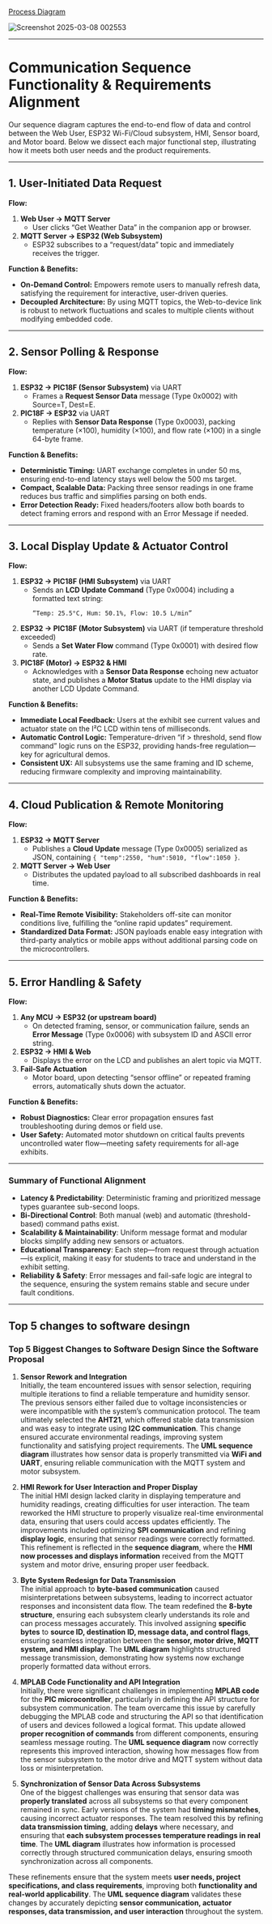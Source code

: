 [Process Diagram](https://app.diagrams.net/#G1YnGLDMCkIUuk0xOXI2Jxs83gCzxwHKuU#%7B%22pageId%22%3A%22pc2VwhXcHSOIUS0fXVyV%22%7D)

![Screenshot 2025-03-08 002553](https://github.com/user-attachments/assets/378fe910-acfc-4388-b1a4-41c9dcc8e059)

---
# Communication Sequence Functionality & Requirements Alignment

Our sequence diagram captures the end-to-end flow of data and control between the Web User, ESP32 Wi-Fi/Cloud subsystem, HMI, Sensor board, and Motor board. Below we dissect each major functional step, illustrating how it meets both user needs and the product requirements.

---

## 1. User-Initiated Data Request  
**Flow:**  
1. **Web User → MQTT Server**  
   - User clicks “Get Weather Data” in the companion app or browser.  
2. **MQTT Server → ESP32 (Web Subsystem)**  
   - ESP32 subscribes to a “request/data” topic and immediately receives the trigger.  

**Function & Benefits:**  
- **On-Demand Control:** Empowers remote users to manually refresh data, satisfying the requirement for interactive, user-driven queries.  
- **Decoupled Architecture:** By using MQTT topics, the Web-to-device link is robust to network fluctuations and scales to multiple clients without modifying embedded code.

---

## 2. Sensor Polling & Response  
**Flow:**  
1. **ESP32 → PIC18F (Sensor Subsystem)** via UART  
   - Frames a **Request Sensor Data** message (Type 0x0002) with Source=T, Dest=E.  
2. **PIC18F → ESP32** via UART  
   - Replies with **Sensor Data Response** (Type 0x0003), packing temperature (×100), humidity (×100), and flow rate (×100) in a single 64-byte frame.

**Function & Benefits:**  
- **Deterministic Timing:** UART exchange completes in under 50 ms, ensuring end-to-end latency stays well below the 500 ms target.  
- **Compact, Scalable Data:** Packing three sensor readings in one frame reduces bus traffic and simplifies parsing on both ends.  
- **Error Detection Ready:** Fixed headers/footers allow both boards to detect framing errors and respond with an Error Message if needed.

---

## 3. Local Display Update & Actuator Control  
**Flow:**  
1. **ESP32 → PIC18F (HMI Subsystem)** via UART  
   - Sends an **LCD Update Command** (Type 0x0004) including a formatted text string:  
     ```
     “Temp: 25.5°C, Hum: 50.1%, Flow: 10.5 L/min”
     ```  
2. **ESP32 → PIC18F (Motor Subsystem)** via UART (if temperature threshold exceeded)  
   - Sends a **Set Water Flow** command (Type 0x0001) with desired flow rate.  
3. **PIC18F (Motor) → ESP32 & HMI**  
   - Acknowledges with a **Sensor Data Response** echoing new actuator state, and publishes a **Motor Status** update to the HMI display via another LCD Update Command.

**Function & Benefits:**  
- **Immediate Local Feedback:** Users at the exhibit see current values and actuator state on the I²C LCD within tens of milliseconds.  
- **Automatic Control Logic:** Temperature-driven “if > threshold, send flow command” logic runs on the ESP32, providing hands-free regulation—key for agricultural demos.  
- **Consistent UX:** All subsystems use the same framing and ID scheme, reducing firmware complexity and improving maintainability.

---

## 4. Cloud Publication & Remote Monitoring  
**Flow:**  
1. **ESP32 → MQTT Server**  
   - Publishes a **Cloud Update** message (Type 0x0005) serialized as JSON, containing `{ "temp":2550, "hum":5010, "flow":1050 }`.  
2. **MQTT Server → Web User**  
   - Distributes the updated payload to all subscribed dashboards in real time.

**Function & Benefits:**  
- **Real-Time Remote Visibility:** Stakeholders off-site can monitor conditions live, fulfilling the “online rapid updates” requirement.  
- **Standardized Data Format:** JSON payloads enable easy integration with third-party analytics or mobile apps without additional parsing code on the microcontrollers.

---

## 5. Error Handling & Safety  
**Flow:**  
1. **Any MCU → ESP32 (or upstream board)**  
   - On detect­ed framing, sensor, or communication failure, sends an **Error Message** (Type 0x0006) with subsystem ID and ASCII error string.  
2. **ESP32 → HMI & Web**  
   - Displays the error on the LCD and publishes an alert topic via MQTT.  
3. **Fail-Safe Actuation**  
   - Motor board, upon detect­ing “sensor offline” or repeated framing errors, automatically shuts down the actuator.

**Function & Benefits:**  
- **Robust Diagnostics:** Clear error propagation ensures fast troubleshooting during demos or field use.  
- **User Safety:** Automated motor shutdown on critical faults prevents uncontrolled water flow—meeting safety requirements for all-age exhibits.

---

### Summary of Functional Alignment  
- **Latency & Predictability**: Deterministic framing and prioritized message types guarantee sub-second loops.  
- **Bi-Directional Control**: Both manual (web) and automatic (threshold-based) command paths exist.  
- **Scalability & Maintainability**: Uniform message format and modular blocks simplify adding new sensors or actuators.  
- **Educational Transparency**: Each step—from request through actuation—is explicit, making it easy for students to trace and understand in the exhibit setting.  
- **Reliability & Safety**: Error messages and fail-safe logic are integral to the sequence, ensuring the system remains stable and secure under fault conditions.

---
Top 5 changes to software desingn
---
### Top 5 Biggest Changes to Software Design Since the Software Proposal  

1. **Sensor Rework and Integration**  
   Initially, the team encountered issues with sensor selection, requiring multiple iterations to find a reliable temperature and humidity sensor. The previous sensors either failed due to voltage inconsistencies or were incompatible with the system’s communication protocol. The team ultimately selected the **AHT21**, which offered stable data transmission and was easy to integrate using **I2C communication**. This change ensured accurate environmental readings, improving system functionality and satisfying project requirements. The **UML sequence diagram** illustrates how sensor data is properly transmitted via **WiFi and UART**, ensuring reliable communication with the MQTT system and motor subsystem.  

2. **HMI Rework for User Interaction and Proper Display**  
   The initial HMI design lacked clarity in displaying temperature and humidity readings, creating difficulties for user interaction. The team reworked the HMI structure to properly visualize real-time environmental data, ensuring that users could access updates efficiently. The improvements included optimizing **SPI communication** and refining **display logic**, ensuring that sensor readings were correctly formatted. This refinement is reflected in the **sequence diagram**, where the **HMI now processes and displays information** received from the MQTT system and motor drive, ensuring proper user feedback.  

3. **Byte System Redesign for Data Transmission**  
   The initial approach to **byte-based communication** caused misinterpretations between subsystems, leading to incorrect actuator responses and inconsistent data flow. The team redefined the **8-byte structure**, ensuring each subsystem clearly understands its role and can process messages accurately. This involved assigning **specific bytes** to **source ID, destination ID, message data, and control flags**, ensuring seamless integration between the **sensor, motor drive, MQTT system, and HMI display**. The **UML diagram** highlights structured message transmission, demonstrating how systems now exchange properly formatted data without errors.  

4. **MPLAB Code Functionality and API Integration**  
   Initially, there were significant challenges in implementing **MPLAB code** for the **PIC microcontroller**, particularly in defining the API structure for subsystem communication. The team overcame this issue by carefully debugging the MPLAB code and structuring the API so that identification of users and devices followed a logical format. This update allowed **proper recognition of commands** from different components, ensuring seamless message routing. The **UML sequence diagram** now correctly represents this improved interaction, showing how messages flow from the sensor subsystem to the motor drive and MQTT system without data loss or misinterpretation.  

5. **Synchronization of Sensor Data Across Subsystems**  
   One of the biggest challenges was ensuring that sensor data was **properly translated** across all subsystems so that every component remained in sync. Early versions of the system had **timing mismatches**, causing incorrect actuator responses. The team resolved this by refining **data transmission timing**, adding **delays** where necessary, and ensuring that **each subsystem processes temperature readings in real time**. The **UML diagram** illustrates how information is processed correctly through structured communication delays, ensuring smooth synchronization across all components.  

These refinements ensure that the system meets **user needs, project specifications, and class requirements**, improving both **functionality and real-world applicability**. The **UML sequence diagram** validates these changes by accurately depicting **sensor communication, actuator responses, data transmission, and user interaction** throughout the system.

